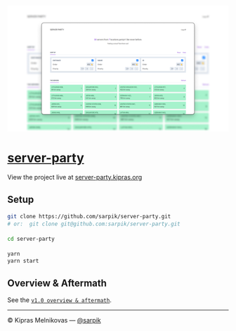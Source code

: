 [![](./showcase/server-party-showcase.png)](https://server-party.kipras.org)

# [server-party](https://server-party.kipras.org)

View the project live at [server-party.kipras.org](https://server-party.kipras.org)

## Setup

```sh
git clone https://github.com/sarpik/server-party.git
# or:  git clone git@github.com:sarpik/server-party.git

cd server-party

yarn
yarn start
```

## Overview & Aftermath

See the [`v1.0 overview & aftermath`](https://github.com/sarpik/server-party/issues/1).

---

© Kipras Melnikovas — [@sarpik](https://github.com/sarpik)
